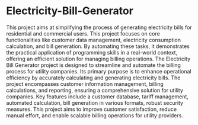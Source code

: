 # Electricity-Bill-Generator
This project aims at simplifying the process of generating electricity bills for residential and commercial users. This project focuses on core functionalities like customer data management, electricity consumption calculation, and bill generation. By automating these tasks, it demonstrates the practical application of programming skills in a real-world context, offering an efficient solution for managing billing operations. The Electricity Bill Generator project is designed to streamline and automate the billing process for utility companies. Its primary purpose is to enhance operational efficiency by accurately calculating and generating electricity bills. The project encompasses customer information management, billing calculations, and reporting, ensuring a comprehensive solution for utility companies. Key features include a customer database, tariff management, automated calculation, bill generation in various formats, robust security measures. This project aims to improve customer satisfaction, reduce manual effort, and enable scalable billing operations for utility providers.
